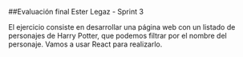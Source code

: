 ##Evaluación final Ester Legaz - Sprint 3

El ejercicio consiste en desarrollar una página web con un listado de personajes de Harry Potter,
que podemos filtrar por el nombre del personaje. Vamos a usar React para realizarlo.
